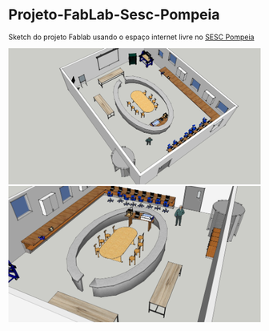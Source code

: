 # Projeto-FabLab-Sesc-Pompeia
Sketch do projeto Fablab usando o espaço internet livre no [SESC Pompeia](www.sescsp.org.br/unidades/11_POMPEIA)


<img src="imgs/projeto_hacklab_internetlivre.jpg"/>

<img src="imgs/projeto_hacklab_internetlivre01.jpg"/> 

